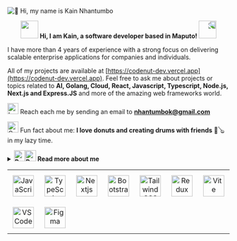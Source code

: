 ![👋 Hi, my name is Kain Nhantumbo](https://user-images.githubusercontent.com/10498744/210012254-234538ff-d198-48aa-8964-37e6fd45d227.gif)

<div align="center">
 <img src="https://user-images.githubusercontent.com/74038190/213844263-a8897a51-32f4-4b3b-b5c2-e1528b89f6f3.png" width="40px" />
  <strong>Hi, I am Kain, a software developer based in Maputo!</strong>
 <img src="https://user-images.githubusercontent.com/74038190/213844263-a8897a51-32f4-4b3b-b5c2-e1528b89f6f3.png" width="40px" style="transform: scaleX(-1);" />
</div>

I have more than 4 years of experience with a strong focus on delivering scalable enterprise applications for companies and individuals.

All of my projects are available at [https://codenut-dev.vercel.app](https://codenut-dev.vercel.app). Feel free to ask me about projects or topics related to **AI, Golang, Cloud, React, Javascript, Typescript, Node.js, Next.js and Express.JS** and more of the amazing web frameworks world.

<a href="mailto:nhantumbok@gmail.com"><img src="https://raw.githubusercontent.com/Tarikul-Islam-Anik/Animated-Fluent-Emojis/master/Emojis/Smilies/Love%20Letter.png" alt="Love Letter" width="25" /></a> Reach each me by sending an email to **nhantumbok@gmail.com**

<img src="https://raw.githubusercontent.com/Tarikul-Islam-Anik/Animated-Fluent-Emojis/master/Emojis/Smilies/Cat%20with%20Tears%20of%20Joy.png" alt="Cat with Tears of Joy" width="25" /> Fun fact about me: **I love donuts and creating drums with friends** 🥁🪕 in my lazy time.

<!-- Dropdown -->
<details>
  <summary><strong> <img src="https://raw.githubusercontent.com/Tarikul-Islam-Anik/Animated-Fluent-Emojis/master/Emojis/Objects/Banjo.png" alt="Banjo" width="25" height="25" /><img src="https://raw.githubusercontent.com/Tarikul-Islam-Anik/Animated-Fluent-Emojis/master/Emojis/Smilies/Partying%20Face.png" alt="Partying Face" width="25" height="25" /> Read more about me </strong></summary>

I am 25 years old, currently living in Maputo, Mozambique. Despite that I am a portuguese speaker, I have fluency in English too, which helped me a lot during my learning journey.

I have been working with web development since 2019, from I gained experience with Typescript, Javascript, Node.JS, Git, front-end development and user interfaces, server side applications with Golang, CI/CD and currently Docker.

Furthermore,I create content for my own blog since 2022, which is helping me to develop some important skills such as creativity, communication, community and social media management.

I also enjoy reading, whether it's a good book, manga, or comics, as well as creating drums! I believe that our personal interests contribute to a more refined perception of things and problem solving!

</details>

<table style="width: 100%; border: 0px solid white;"><tr><td style="text-align: center; border: 0px; padding: 12px;"><img src="https://skillicons.dev/icons?i=javascript" height="48" alt="JavaScript"/></td><td style="text-align: center; border: 0px; padding: 12px;"><img src="https://skillicons.dev/icons?i=typescript" height="48" alt="TypeScript"/></td><td style="text-align: center; border: 0px; padding: 12px;"><img src="https://skillicons.dev/icons?i=nextjs" height="48" alt="Nextjs"/></td><td style="text-align: center; border: 0px; padding: 12px;"><img src="https://skillicons.dev/icons?i=go" height="48" alt="Bootstrap"/></td><td style="text-align: center; border: 0px; padding: 12px;"><img src="https://skillicons.dev/icons?i=tailwind" height="48" alt="Tailwind CSS"/></td><td style="text-align: center; border: 0px; padding: 12px;"><img src="https://skillicons.dev/icons?i=redux" height="48" alt="Redux"/></td><td style="text-align: center; border: 0px; padding: 12px;"><img src="https://skillicons.dev/icons?i=react" height="48" alt="Vite"/></td><td style="text-align: center; border: 0px; padding: 12px;"><img src="https://skillicons.dev/icons?i=nodejs" height="48" alt="Node.js"/></td><td style="text-align: center; border: 0px; padding: 12px;"><img src="https://skillicons.dev/icons?i=express" height="48" alt="Express"/></td><td style="text-align: center; border: 0px; padding: 12px;"><img src="https://skillicons.dev/icons?i=postgresql" height="48" alt="PostgreSQL"/></td><td style="text-align: center; border: 0px; padding: 12px;"><img src="https://skillicons.dev/icons?i=mongodb" height="48" alt="MongoDB"/></td></tr><tr><td style="text-align: center; border: 0px; padding: 12px;"><img src="https://skillicons.dev/icons?i=vscode" height="48" alt="VSCode"/></td><td style="text-align: center; border: 0px; padding: 12px;"><img src="https://skillicons.dev/icons?i=figma" height="48" alt="Figma"/></td></table>

<br>
